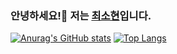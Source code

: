 ### 안녕하세요!👋 저는 [최소현](https://www.notion.so/6c803b49ed6143dc9999f972c92dbec9)입니다.
[![Anurag's GitHub stats](https://github-readme-stats.vercel.app/api?username=cshyeon32)](https://github.com/cshyeon32)
[![Top Langs](https://github-readme-stats.vercel.app/api/top-langs/?username=cshyeon32&langs_count=10&layout=compact)]()
